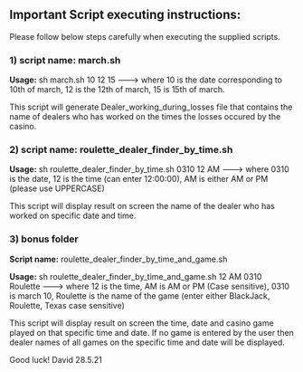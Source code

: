 ## Important Script executing instructions:  

Please follow below steps carefully when executing the supplied scripts.


### 1) script name: march.sh 

**Usage:** sh march.sh 10 12 15     ---> where 10 is the date corresponding to 10th of march, 12 is the 12th of march, 15 is 15th of march.

   This script will generate Dealer_working_during_losses file that contains the name of dealers who has worked on the times the losses occured by the casino.

### 2) script name: roulette_dealer_finder_by_time.sh

**Usage:** sh roulette_dealer_finder_by_time.sh 0310 12 AM   ---> where 0310 is the date, 12 is the time (can enter 12:00:00), AM is either AM or PM (please use UPPERCASE)

   This script will display result on screen the name of the dealer who has worked on specific date and time.

### 3) bonus folder

**Script name:** roulette_dealer_finder_by_time_and_game.sh

**Usage:** sh roulette_dealer_finder_by_time_and_game.sh 12 AM 0310 Roulette    ---> where 12 is the time, AM is AM or PM (Case sensitive), 0310 is march 10, Roulette is the name of the game (enter either BlackJack, Roulette, Texas case sensitive)

   This script will display result on screen the time, date and casino game played on that specific time and date. If no game is entered by the user then dealer names of all games on the specific time and date will be displayed.

Good luck!
David
28.5.21

